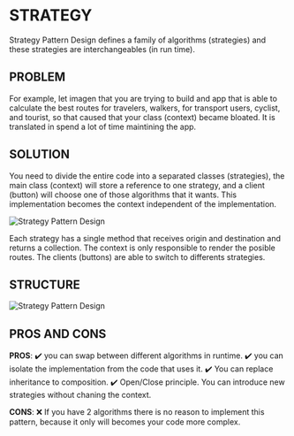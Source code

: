# STRATEGY

Strategy Pattern Design defines a family of algorithms
(strategies) and these strategies are interchangeables (in run time).

## PROBLEM

For example, let imagen that you are trying to build and app
that is able to calculate  the best routes for travelers, walkers, 
for transport users, cyclist,  and tourist, so that caused that 
your class (context) became bloated. It is translated in spend a 
lot of time maintining the app.

## SOLUTION

You need to divide the entire code into a separated classes (strategies),
the main class (context) will store a reference to one strategy, and a 
client (button) will choose one of those algorithms that it wants. This implementation 
becomes the context independent of the implementation.

![Strategy Pattern Design](https://refactoring.guru/images/patterns/diagrams/strategy/solution.png?id=0813a174b29a2ed5902d "Strategy Pattern Design")

Each strategy has a single method that receives origin and destination 
and returns a collection. The context is only responsible to render 
the posible routes. The clients (buttons) are able to switch to differents 
strategies.

## STRUCTURE

![Strategy Pattern Design](https://refactoring.guru/images/patterns/diagrams/strategy/structure.png?id=c6aa910c94960f35d100 "Strategy Pattern Design")

## PROS AND CONS

**PROS**:
:heavy_check_mark: you can swap between different algorithms in runtime.
:heavy_check_mark: you can isolate the implementation from the code that uses it.
:heavy_check_mark: You can replace inheritance to composition.
:heavy_check_mark: Open/Close principle. You can introduce new strategies without chaning the context.

**CONS**:
:x: If you have 2 algorithms there is no reason to implement this pattern, because it only will becomes your code more complex.